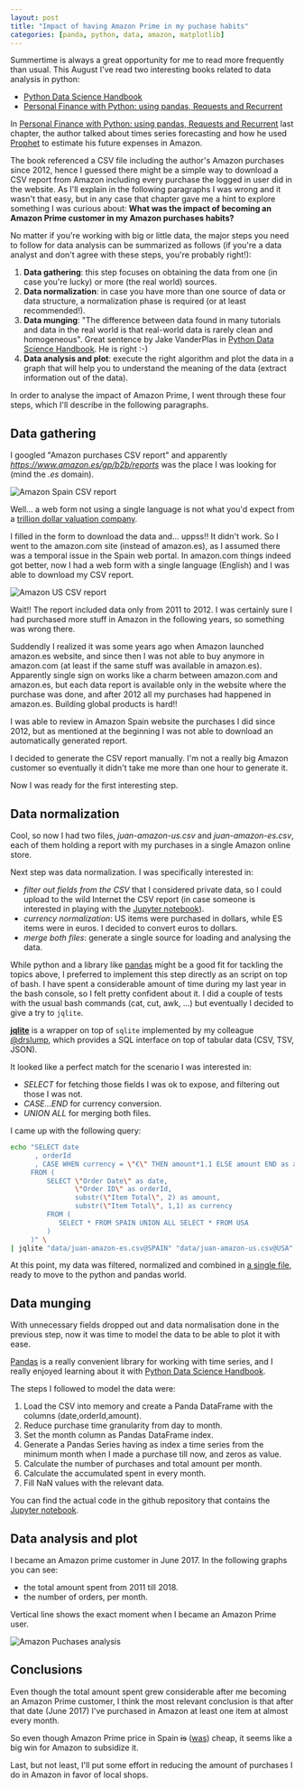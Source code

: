 ```yaml
---
layout: post
title: "Impact of having Amazon Prime in my puchase habits"
categories: [panda, python, data, amazon, matplotlib]
---
```

Summertime is always a great opportunity for me to read more frequently than usual.
This August I've read two interesting books related to data analysis in python:

- [Python Data Science Handbook](https://www.safaribooksonline.com/library/view/python-data-science)
- [Personal Finance with Python: using pandas, Requests and Recurrent](https://www.safaribooksonline.com/library/view/personal-finance-with)

In [Personal Finance with Python: using pandas, Requests and Recurrent](https://www.safaribooksonline.com/library/view/personal-finance-with) last chapter,
the author talked about times series forecasting and how he used
[Prophet](https://research.fb.com/prophet-forecasting-at-scale/) to estimate his future
expenses in Amazon.

The book referenced a CSV file including the author's Amazon purchases since 2012, hence I
guessed there might be a simple way to download a CSV report from Amazon including
every purchase the logged in user did in the website.
As I'll explain in the following paragraphs I was wrong and it wasn't that easy,
but in any case that chapter gave me a hint to explore something I was
curious about: **What was the impact of becoming an Amazon Prime customer in my
Amazon purchases habits?**

No matter if you're working with big or little data, the major steps you need to follow
for data analysis can be summarized as follows (if you're a data analyst and don't agree
with these steps, you're probably right!):

1. **Data gathering**: this step focuses on obtaining the data from one (in case you're lucky)
or more (the real world) sources.
1. **Data normalization**: in case you have more than one source of data or data structure,
a normalization phase is required (or at least recommended!).
1. **Data munging**: "The difference between data found in many tutorials
and data in the real world is that real-world data is rarely clean and homogeneous". Great
sentence by Jake VanderPlas in [Python Data Science Handbook](https://www.safaribooksonline.com/library/view/python-data-science). He is right :-)
1. **Data analysis and plot**: execute the right algorithm and plot the data in a graph that
will help you to understand the meaning of the data (extract information out of the data).

In order to analyse the impact of Amazon Prime, I went through these four steps, which I'll
describe in the following paragraphs.

## Data gathering

I googled "Amazon purchases CSV report" and apparently *https://www.amazon.es/gp/b2b/reports*
was the place I was looking for (mind the *.es* domain).

![Amazon Spain CSV report](/gfx/posts/amazon-prime/amazon-csv-spain.png)

Well... a web form not using a single language is not what you'd expect from a
[trillion dollar valuation company](https://money.cnn.com/2018/09/04/technology/amazon-1-trillion/index.html).

I filled in the form to download the data and... uppss!! It didn't work. So I went to the
amazon.com site (instead of amazon.es), as I assumed there was a temporal issue in the
Spain web portal.
In amazon.com things indeed got better, now I had a web form with a single language (English) and
I was able to download my CSV report.

![Amazon US CSV report](/gfx/posts/amazon-prime/amazon-csv-us.png)

Wait!! The report included data only from 2011 to 2012. I was certainly sure I had purchased
more stuff in Amazon in the following years, so something was wrong there.

Suddendly I realized it was some years ago when Amazon launched amazon.es website, and since
then I was not able to buy anymore in amazon.com (at least if the same stuff was available
in amazon.es). Apparently single sign on works like a charm between amazon.com and amazon.es,
but each data report is available only in the website where the purchase was done,
and after 2012 all my purchases had happened in amazon.es. Building global products is hard!!

I was able to review in Amazon Spain website the purchases I did since 2012, but as mentioned
at the beginning I was not able to download an automatically generated report.

I decided to generate the CSV report manually. I'm not a really big Amazon customer so
eventually it didn't take me more than one hour to generate it.

Now I was ready for the first interesting step.

## Data normalization

Cool, so now I had two files, *juan-amazon-us.csv* and *juan-amazon-es.csv*, each of them holding
a report with my purchases in a single Amazon online store.

Next step was data normalization. I was specifically interested in:

- *filter out fields from the CSV* that I considered private data, so I could upload to
the wild Internet the CSV report (in case someone is interested in playing with the [Jupyter
notebook](https://github.com/juandebravo/amazon-prime-analysis/blob/master/notebook.ipynb)).
- *currency normalization*: US items were purchased in dollars, while ES items were in euros. I
decided to convert euros to dollars.
- *merge both files*: generate a single source for loading and analysing the data.

While python and a library like [pandas](https://pandas.pydata.org/) might be a good fit
for tackling the topics above, I preferred to implement this step directly as an script on top of bash.
I have spent a considerable amount of time during my last year in the bash console,
so I felt pretty confident about it.
I did a couple of tests with the usual bash commands (cat, cut, awk, ...) but eventually
I decided to give a try to `jqlite`.

[**jqlite**](https://gist.github.com/drslump/cdacaa368a1d63bab717efd3414b4467) is a wrapper on top of `sqlite` implemented by my colleague
[@drslump](https://github.com/drslump), which provides a SQL interface on top of
tabular data (CSV, TSV, JSON).

It looked like a perfect match for the scenario I was interested in:

- *SELECT* for fetching those fields I was ok to expose, and filtering out those I was not.
- *CASE...END* for currency conversion.
- *UNION ALL* for merging both files.

I came up with the following query:

```bash
echo "SELECT date
      , orderId
      , CASE WHEN currency = \"€\" THEN amount*1.1 ELSE amount END as amount
     FROM (
         SELECT \"Order Date\" as date,
                \"Order ID\" as orderId,
                substr(\"Item Total\", 2) as amount,
                substr(\"Item Total\", 1,1) as currency
         FROM (
            SELECT * FROM SPAIN UNION ALL SELECT * FROM USA
         )
     )" \
| jqlite "data/juan-amazon-es.csv@SPAIN" "data/juan-amazon-us.csv@USA"
```

At this point, my data was filtered, normalized and combined in [a
single file](https://github.com/juandebravo/amazon-prime-analysis/blob/master/data/juan-amazon.csv),
ready to move to the python and pandas world.

## Data munging

With unnecessary fields dropped out and data normalisation done in the previous step,
now it was time to model the data to be able to plot it with ease.

[Pandas](https://pandas.pydata.org/) is a really convenient library for working
with time series, and I really enjoyed learning about it with
[Python Data Science Handbook](https://www.safaribooksonline.com/library/view/python-data-science).

The steps I followed to model the data were:

1. Load the CSV into memory and create a Panda DataFrame with the columns (date,orderId,amount).
1. Reduce purchase time granularity from day to month.
1. Set the month column as Pandas DataFrame index.
1. Generate a Pandas Series having as index a time series from the minimum month when I made a purchase till now, and zeros as value.
1. Calculate the number of purchases and total amount per month.
1. Calculate the accumulated spent in every month.
1. Fill NaN values with the relevant data.

You can find the actual code in the github repository that contains the
[Jupyter notebook](https://github.com/juandebravo/amazon-prime-analysis).

## Data analysis and plot

I became an Amazon prime customer in June 2017. In the following graphs you can see:

- the total amount spent from 2011 till 2018.
- the number of orders, per month.

Vertical line shows the exact moment when I became an Amazon Prime user.

![Amazon Puchases analysis](/gfx/posts/amazon-prime/amazon-purchases.png)

## Conclusions

Even though the total amount spent grew considerable after me becoming an Amazon Prime customer,
I think the most relevant conclusion is that after that date (June 2017) I've purchased in Amazon
at least one item at almost every month.

So even though Amazon Prime price in Spain ~~is~~
([was](https://www.businessinsider.es/precio-amazon-prime-espana-dispara-80-partir-ahora-costara-36-euros-ano-296745)) cheap, it seems like a big win for Amazon to subsidize it.

Last, but not least, I'll put some effort in reducing the amount of purchases I do in Amazon in favor
of local shops.
